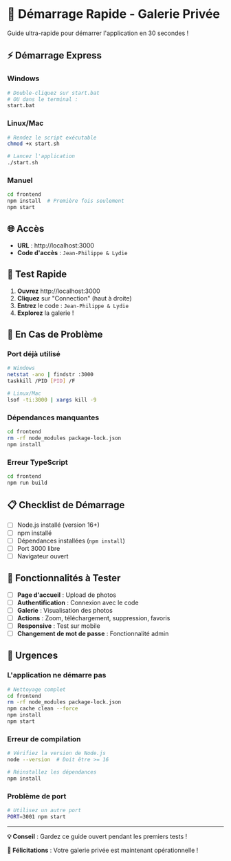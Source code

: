 # 🚀 Démarrage Rapide - Galerie Privée

Guide ultra-rapide pour démarrer l'application en 30 secondes !

## ⚡ Démarrage Express

### Windows
```bash
# Double-cliquez sur start.bat
# OU dans le terminal :
start.bat
```

### Linux/Mac
```bash
# Rendez le script exécutable
chmod +x start.sh

# Lancez l'application
./start.sh
```

### Manuel
```bash
cd frontend
npm install  # Première fois seulement
npm start
```

## 🌐 Accès

- **URL** : http://localhost:3000
- **Code d'accès** : `Jean-Philippe & Lydie`

## 📱 Test Rapide

1. **Ouvrez** http://localhost:3000
2. **Cliquez** sur "Connection" (haut à droite)
3. **Entrez** le code : `Jean-Philippe & Lydie`
4. **Explorez** la galerie !

## 🔧 En Cas de Problème

### Port déjà utilisé
```bash
# Windows
netstat -ano | findstr :3000
taskkill /PID [PID] /F

# Linux/Mac
lsof -ti:3000 | xargs kill -9
```

### Dépendances manquantes
```bash
cd frontend
rm -rf node_modules package-lock.json
npm install
```

### Erreur TypeScript
```bash
cd frontend
npm run build
```

## 📋 Checklist de Démarrage

- [ ] Node.js installé (version 16+)
- [ ] npm installé
- [ ] Dépendances installées (`npm install`)
- [ ] Port 3000 libre
- [ ] Navigateur ouvert

## 🎯 Fonctionnalités à Tester

- [ ] **Page d'accueil** : Upload de photos
- [ ] **Authentification** : Connexion avec le code
- [ ] **Galerie** : Visualisation des photos
- [ ] **Actions** : Zoom, téléchargement, suppression, favoris
- [ ] **Responsive** : Test sur mobile
- [ ] **Changement de mot de passe** : Fonctionnalité admin

## 🚨 Urgences

### L'application ne démarre pas
```bash
# Nettoyage complet
cd frontend
rm -rf node_modules package-lock.json
npm cache clean --force
npm install
npm start
```

### Erreur de compilation
```bash
# Vérifiez la version de Node.js
node --version  # Doit être >= 16

# Réinstallez les dépendances
npm install
```

### Problème de port
```bash
# Utilisez un autre port
PORT=3001 npm start
```

---

**💡 Conseil** : Gardez ce guide ouvert pendant les premiers tests !

**🎉 Félicitations** : Votre galerie privée est maintenant opérationnelle ! 
